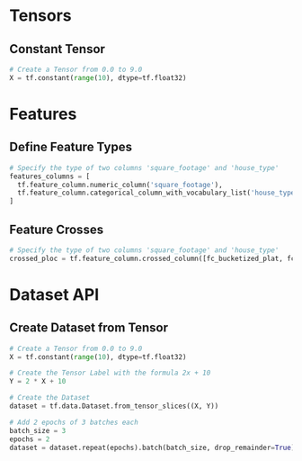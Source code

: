 # Tensors
## Constant Tensor
``` python
# Create a Tensor from 0.0 to 9.0
X = tf.constant(range(10), dtype=tf.float32)
```
# Features
## Define Feature Types
``` python
# Specify the type of two columns 'square_footage' and 'house_type'
features_columns = [
  tf.feature_column.numeric_column('square_footage'),
  tf.feature_column.categorical_column_with_vocabulary_list('house_type', ['house', 'apartment'])
]
```
## Feature Crosses
``` python
# Specify the type of two columns 'square_footage' and 'house_type'
crossed_ploc = tf.feature_column.crossed_column([fc_bucketized_plat, fc_bucketized_plon], hash_bucket_size=NBUCKETS * NBUCKETS)
```
# Dataset API
## Create Dataset from Tensor
``` python
# Create a Tensor from 0.0 to 9.0
X = tf.constant(range(10), dtype=tf.float32)

# Create the Tensor Label with the formula 2x + 10
Y = 2 * X + 10

# Create the Dataset
dataset = tf.data.Dataset.from_tensor_slices((X, Y))

# Add 2 epochs of 3 batches each
batch_size = 3
epochs = 2
dataset = dataset.repeat(epochs).batch(batch_size, drop_remainder=True)
```
